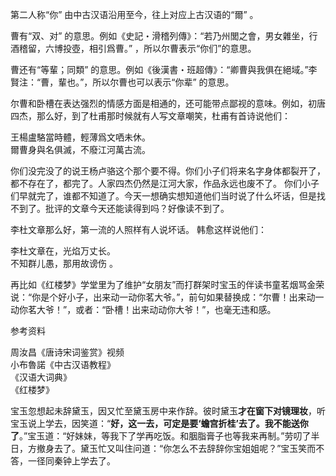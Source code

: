 

第二人称“你” 由中古汉语沿用至今，往上对应上古汉语的“爾” 。

曹有“双、对” 的意思。例如《史記・滑稽列傳》：“若乃州閭之會，男女雜坐，行酒稽留，六博投壺，相引爲曹。” ，所以尔曹表示“你们”的意思。

曹还有“等輩；同類” 的意思。例如《後漢書・班超傳》：“卿曹與我俱在絕域。”李賢注：“曹，輩也。”，所以尔曹也可以表示“你辈” 的意思。


尔曹和卧槽在表达强烈的情感方面是相通的，还可能带点鄙视的意味。例如，初唐四杰，那么好，到了杜甫那时候就有人写文章嘲笑，杜甫有首诗说他们：  

王楊盧駱當時體，輕薄爲文哂未休。    
爾曹身與名俱滅，不廢江河萬古流。    


你们没完没了的说王杨卢骆这个那个要不得。你们小子们将来名字身体都裂开了，都不存在了，都完了。人家四杰仍然是江河大家，作品永远也废不了。 你们小子们早就完了，谁都不知道了。今天一想确实想知道他们当时说了什么坏话，但是找不到了。批评的文章今天还能读得到吗？好像读不到了。


李杜文章那么好，第一流的人照样有人说坏话。
韩愈这样说他们：

李杜文章在，光焰万丈长。  
不知群儿愚，那用故谤伤 。  

再比如《红楼梦》学堂里为了维护“女朋友”而打群架时宝玉的伴读书童茗烟骂金荣说：“你是个好小子，出来动一动你茗大爷。”，前句如果替换成：“尔曹！出来动一动你茗大爷！”，或者：“卧槽！出来动动你大爷！”，也毫无违和感。



参考资料

周汝昌《唐诗宋词鉴赏》视频  
小布魯諾《中古汉语教程》  
《汉语大词典》  
《红楼梦》  










宝玉忽想起未辞黛玉，因又忙至黛玉房中来作辞。彼时黛玉**才在窗下对镜理妆**，听宝玉说上学去，因笑道：“**好，这一去，可定是要‘蟾宫折桂’去了。我不能送你了**。”宝玉道：“好妹妹，等我下了学再吃饭。和胭脂膏子也等我来再制。”劳叨了半日，方撤身去了。黛玉忙又叫住问道：“你怎么不去辞辞你宝姐姐呢？”宝玉笑而不答，一径同秦钟上学去了。

